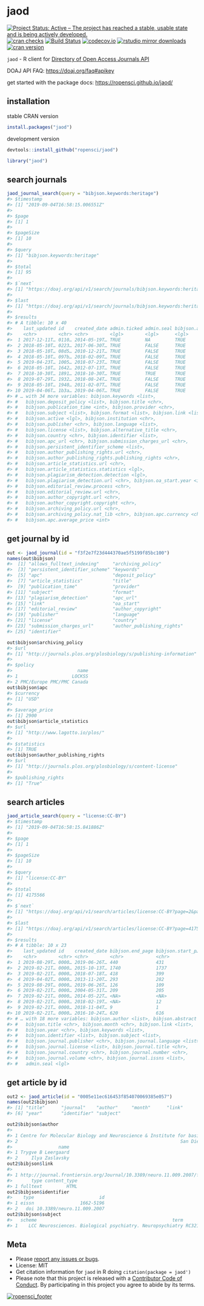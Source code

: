 jaod
====



[![Project Status: Active – The project has reached a stable, usable state and is being actively developed.](http://www.repostatus.org/badges/latest/active.svg)](http://www.repostatus.org/#active)
[![cran checks](https://cranchecks.info/badges/worst/jaod)](https://cranchecks.info/pkgs/jaod)
[![Build Status](https://travis-ci.org/ropensci/jaod.svg?branch=master)](https://travis-ci.org/ropensci/jaod)
[![codecov.io](https://codecov.io/github/ropensci/jaod/coverage.svg?branch=master)](https://codecov.io/github/ropensci/jaod?branch=master)
[![rstudio mirror downloads](http://cranlogs.r-pkg.org/badges/jaod)](https://github.com/metacran/cranlogs.app)
[![cran version](http://www.r-pkg.org/badges/version/jaod)](https://cran.r-project.org/package=jaod)

`jaod` - R client for [Directory of Open Access Journals API](https://doaj.org/api/v1/docs)

DOAJ API FAQ: <https://doaj.org/faq#apikey>

get started with the package docs: <https://ropensci.github.io/jaod/>

## installation

stable CRAN version


```r
install.packages("jaod")
```

development version


```r
devtools::install_github("ropensci/jaod")
```


```r
library("jaod")
```

## search journals


```r
jaod_journal_search(query = "bibjson.keywords:heritage")
#> $timestamp
#> [1] "2019-09-04T16:58:15.006551Z"
#> 
#> $page
#> [1] 1
#> 
#> $pageSize
#> [1] 10
#> 
#> $query
#> [1] "bibjson.keywords:heritage"
#> 
#> $total
#> [1] 95
#> 
#> $`next`
#> [1] "https://doaj.org/api/v1/search/journals/bibjson.keywords:heritage?page=2&pageSize=10"
#> 
#> $last
#> [1] "https://doaj.org/api/v1/search/journals/bibjson.keywords:heritage?page=10&pageSize=10"
#> 
#> $results
#> # A tibble: 10 x 40
#>    last_updated id    created_date admin.ticked admin.seal bibjson.allows_…
#>    <chr>        <chr> <chr>        <lgl>        <lgl>      <lgl>           
#>  1 2017-12-11T… 0110… 2014-05-19T… TRUE         NA         TRUE            
#>  2 2018-05-10T… 0223… 2017-06-30T… TRUE         FALSE      TRUE            
#>  3 2018-05-10T… 08d5… 2010-12-21T… TRUE         FALSE      TRUE            
#>  4 2018-05-10T… 097b… 2018-02-09T… TRUE         FALSE      TRUE            
#>  5 2019-04-23T… 1005… 2018-07-23T… TRUE         FALSE      TRUE            
#>  6 2018-05-10T… 1642… 2012-07-13T… TRUE         FALSE      TRUE            
#>  7 2018-10-30T… 1891… 2018-10-30T… TRUE         TRUE       TRUE            
#>  8 2019-07-29T… 1932… 2018-08-24T… TRUE         FALSE      TRUE            
#>  9 2018-05-10T… 1940… 2011-02-07T… TRUE         FALSE      TRUE            
#> 10 2019-04-06T… 1b3a… 2019-04-06T… TRUE         FALSE      TRUE            
#> # … with 34 more variables: bibjson.keywords <list>,
#> #   bibjson.deposit_policy <list>, bibjson.title <chr>,
#> #   bibjson.publication_time <int>, bibjson.provider <chr>,
#> #   bibjson.subject <list>, bibjson.format <list>, bibjson.link <list>,
#> #   bibjson.active <lgl>, bibjson.institution <chr>,
#> #   bibjson.publisher <chr>, bibjson.language <list>,
#> #   bibjson.license <list>, bibjson.alternative_title <chr>,
#> #   bibjson.country <chr>, bibjson.identifier <list>,
#> #   bibjson.apc_url <chr>, bibjson.submission_charges_url <chr>,
#> #   bibjson.persistent_identifier_scheme <list>,
#> #   bibjson.author_publishing_rights.url <chr>,
#> #   bibjson.author_publishing_rights.publishing_rights <chr>,
#> #   bibjson.article_statistics.url <chr>,
#> #   bibjson.article_statistics.statistics <lgl>,
#> #   bibjson.plagiarism_detection.detection <lgl>,
#> #   bibjson.plagiarism_detection.url <chr>, bibjson.oa_start.year <int>,
#> #   bibjson.editorial_review.process <chr>,
#> #   bibjson.editorial_review.url <chr>,
#> #   bibjson.author_copyright.url <chr>,
#> #   bibjson.author_copyright.copyright <chr>,
#> #   bibjson.archiving_policy.url <chr>,
#> #   bibjson.archiving_policy.nat_lib <chr>, bibjson.apc.currency <chr>,
#> #   bibjson.apc.average_price <int>
```

## get journal by id


```r
out <- jaod_journal(id = "f3f2e7f23d444370ae5f5199f85bc100")
names(out$bibjson)
#>  [1] "allows_fulltext_indexing"     "archiving_policy"            
#>  [3] "persistent_identifier_scheme" "keywords"                    
#>  [5] "apc"                          "deposit_policy"              
#>  [7] "article_statistics"           "title"                       
#>  [9] "publication_time"             "provider"                    
#> [11] "subject"                      "format"                      
#> [13] "plagiarism_detection"         "apc_url"                     
#> [15] "link"                         "oa_start"                    
#> [17] "editorial_review"             "author_copyright"            
#> [19] "publisher"                    "language"                    
#> [21] "license"                      "country"                     
#> [23] "submission_charges_url"       "author_publishing_rights"    
#> [25] "identifier"
```


```r
out$bibjson$archiving_policy
#> $url
#> [1] "http://journals.plos.org/plosbiology/s/publishing-information"
#> 
#> $policy
#>                        name
#> 1                    LOCKSS
#> 2 PMC/Europe PMC/PMC Canada
out$bibjson$apc
#> $currency
#> [1] "USD"
#> 
#> $average_price
#> [1] 2900
out$bibjson$article_statistics
#> $url
#> [1] "http://www.lagotto.io/plos/"
#> 
#> $statistics
#> [1] TRUE
out$bibjson$author_publishing_rights
#> $url
#> [1] "http://journals.plos.org/plosbiology/s/content-license"
#> 
#> $publishing_rights
#> [1] "True"
```


## search articles


```r
jaod_article_search(query = "license:CC-BY")
#> $timestamp
#> [1] "2019-09-04T16:58:15.841886Z"
#> 
#> $page
#> [1] 1
#> 
#> $pageSize
#> [1] 10
#> 
#> $query
#> [1] "license:CC-BY"
#> 
#> $total
#> [1] 4175566
#> 
#> $`next`
#> [1] "https://doaj.org/api/v1/search/articles/license:CC-BY?page=2&pageSize=10"
#> 
#> $last
#> [1] "https://doaj.org/api/v1/search/articles/license:CC-BY?page=417557&pageSize=10"
#> 
#> $results
#> # A tibble: 10 x 23
#>    last_updated id    created_date bibjson.end_page bibjson.start_p…
#>    <chr>        <chr> <chr>        <chr>            <chr>           
#>  1 2019-08-29T… 0000… 2019-06-26T… 440              431             
#>  2 2019-02-21T… 0000… 2015-10-13T… 1740             1737            
#>  3 2019-02-21T… 0000… 2018-07-18T… 418              399             
#>  4 2019-04-02T… 0000… 2013-11-20T… 293              282             
#>  5 2019-08-29T… 0000… 2019-06-26T… 126              109             
#>  6 2019-02-21T… 0000… 2004-05-31T… 209              205             
#>  7 2019-02-21T… 0000… 2014-05-22T… <NA>             <NA>            
#>  8 2019-02-21T… 0000… 2018-02-19T… <NA>             12              
#>  9 2019-02-21T… 0000… 2018-11-04T… 9                1               
#> 10 2019-02-21T… 0000… 2016-10-24T… 620              616             
#> # … with 18 more variables: bibjson.author <list>, bibjson.abstract <chr>,
#> #   bibjson.title <chr>, bibjson.month <chr>, bibjson.link <list>,
#> #   bibjson.year <chr>, bibjson.keywords <list>,
#> #   bibjson.identifier <list>, bibjson.subject <list>,
#> #   bibjson.journal.publisher <chr>, bibjson.journal.language <list>,
#> #   bibjson.journal.license <list>, bibjson.journal.title <chr>,
#> #   bibjson.journal.country <chr>, bibjson.journal.number <chr>,
#> #   bibjson.journal.volume <chr>, bibjson.journal.issns <list>,
#> #   admin.seal <lgl>
```

## get article by id


```r
out2 <- jaod_article(id = "0005e11ec616453f854070069385e057")
names(out2$bibjson)
#> [1] "title"      "journal"    "author"     "month"      "link"      
#> [6] "year"       "identifier" "subject"
```


```r
out2$bibjson$author
#>                                                                                       affiliation
#> 1 Centre for Molecular Biology and Neuroscience & Institute for basic medical sciences, Univ Oslo
#> 2                                                            San Diego Supercomputer Center, UCSD
#>                 name
#> 1 Trygve B Leergaard
#> 2     Ilya Zaslavsky
out2$bibjson$link
#>                                                                     url
#> 1 http://journal.frontiersin.org/Journal/10.3389/neuro.11.009.2007/full
#>       type content_type
#> 1 fulltext         HTML
out2$bibjson$identifier
#>    type                        id
#> 1 eissn                 1662-5196
#> 2   doi 10.3389/neuro.11.009.2007
out2$bibjson$subject
#>   scheme                                                  term      code
#> 1    LCC Neurosciences. Biological psychiatry. Neuropsychiatry RC321-571
```


## Meta

* Please [report any issues or bugs](https://github.com/ropensci/jaod/issues).
* License: MIT
* Get citation information for `jaod` in R doing `citation(package = jaod')`
* Please note that this project is released with a [Contributor Code of Conduct][coc].
By participating in this project you agree to abide by its terms.

[![ropensci_footer](https://ropensci.org/public_images/github_footer.png)](https://ropensci.org)

[coc]: https://github.com/ropensci/jaod/blob/master/CODE_OF_CONDUCT.md

